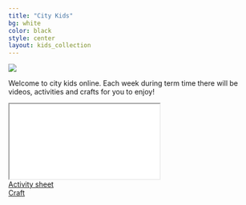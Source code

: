 ```yaml
---
title: "City Kids"
bg: white
color: black
style: center
layout: kids_collection
---
```

<div class="full-width ckimage">
  <img src="{{ 'img/citykids/City_Kids_banner.png' | relative_url }}">
</div>

Welcome to city kids online. Each week during term time there will be videos, activities and crafts for you to enjoy!

<div class="icontain"><iframe title="The title of the video" src="//www.youtube-nocookie.com/embed/owgoCjVaxTs" allowfullscreen></iframe></div>

<div class="row btnlinks">
    <div class="col s12 m6 btnlink">
      <a class="waves-effect waves-light btn-large light-blue lighten-2" href='hshshshshsh'>Activity sheet</a>
    </div>
    <div class="col s12 m6 btnlink">
      <a class="waves-effect waves-light btn-large light-blue lighten-2" href="hjhjhjhjhjh">Craft</a>  
</div>
